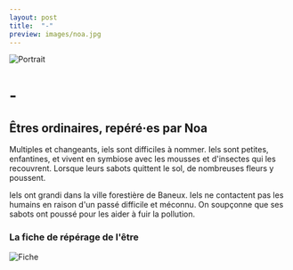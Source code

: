 ```yaml
---
layout: post
title:  "-"
preview: images/noa.jpg
---
```


![Portrait](/csf4/images/noa.jpg)

# -
## Êtres ordinaires, repéré·es par Noa
Multiples et changeants, iels sont difficiles à nommer. Iels sont petites, enfantines, et vivent en symbiose avec les mousses et d'insectes qui les recouvrent. Lorsque leurs sabots quittent le sol, de nombreuses fleurs y poussent.

Iels ont grandi dans la ville forestière de Baneux. Iels ne contactent pas les humains en raison d'un passé difficile et méconnu. On soupçonne que ses sabots ont poussé pour les aider à fuir la pollution.



### La fiche de répérage de l'être

![Fiche](/csf4/images/fiche__.jpeg)


